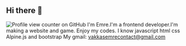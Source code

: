 ## Hi there 👋
![Profile view counter on GitHub](https://komarev.com/ghpvc/?username=vakkas1234)
I'm Emre.I'm a frontend developer.I'm making a website and game. Enjoy my codes. I know javascript html css  Alpine.js and bootstrap
My gmail: vakkasemrecontact@gmail.com
<!--
**vakkas1234/vakkas1234** is a ✨ _special_ ✨ repository because its `README.md` (this file) appears on your GitHub profile.

Here are some ideas to get you started:

- 🔭 I’m currently working on ...
- 🌱 I’m currently learning ...
- 👯 I’m looking to collaborate on ...
- 🤔 I’m looking for help with ...
- 💬 Ask me about ...
- 📫 How to reach me: ...
- 😄 Pronouns: ...
- ⚡ Fun fact: ...
-->
